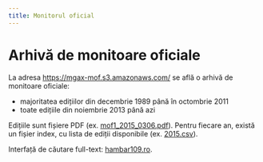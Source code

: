 ```yaml
---
title: Monitorul oficial
---
```

# Arhivă de monitoare oficiale

La adresa https://mgax-mof.s3.amazonaws.com/ se află o arhivă de monitoare oficiale:

* majoritatea edițiilor din decembrie 1989 până în octombrie 2011
* toate edițiile din noiembrie 2013 până azi

Edițiile sunt fișiere PDF (ex. [mof1_2015_0306.pdf](https://mgax-mof.s3.amazonaws.com/mof1_2015_0306.pdf)).
Pentru fiecare an, există un fișier index, cu lista de ediții disponibile (ex. [2015.csv](https://mgax-mof.s3.amazonaws.com/2015.csv)).

Interfață de căutare full-text: [hambar109.ro](http://www.hambar109.ro).
